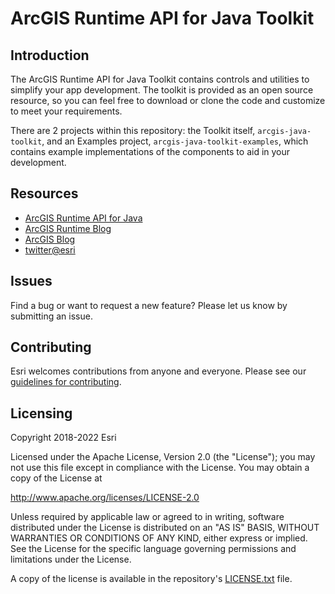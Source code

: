 # ArcGIS Runtime API for Java Toolkit

## Introduction

The ArcGIS Runtime API for Java Toolkit contains controls and utilities to simplify your app development. The toolkit is provided as an open source resource, so you can feel free to download or clone the code and customize to meet your requirements.

There are 2 projects within this repository: the Toolkit itself, `arcgis-java-toolkit`, and an Examples project, `arcgis-java-toolkit-examples`, which contains example implementations of the components to aid in your development.

## Resources

* [ArcGIS Runtime API for Java](https://developers.arcgis.com/java/)
* [ArcGIS Runtime Blog](https://community.esri.com/t5/arcgis-runtime-sdks-blog/bg-p/arcgis-runtime-sdks-blog)
* [ArcGIS Blog](http://blogs.esri.com/esri/arcgis/)
* [twitter@esri](http://twitter.com/esri)

## Issues

Find a bug or want to request a new feature?  Please let us know by submitting an issue.

## Contributing

Esri welcomes contributions from anyone and everyone. Please see our [guidelines for contributing](https://github.com/esri/contributing).

## Licensing
Copyright 2018-2022 Esri

Licensed under the Apache License, Version 2.0 (the "License");
you may not use this file except in compliance with the License.
You may obtain a copy of the License at

http://www.apache.org/licenses/LICENSE-2.0

Unless required by applicable law or agreed to in writing, software
distributed under the License is distributed on an "AS IS" BASIS,
WITHOUT WARRANTIES OR CONDITIONS OF ANY KIND, either express or implied.
See the License for the specific language governing permissions and
limitations under the License.

A copy of the license is available in the repository's [LICENSE.txt](LICENSE.txt) file.

